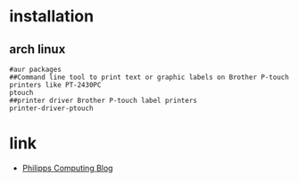 # installation

## arch linux

```
#aur packages
##Command line tool to print text or graphic labels on Brother P-touch printers like PT-2430PC
ptouch
##printer driver Brother P-touch label printers
printer-driver-ptouch
```

# link

* [Philipps Computing Blog](https://blog.philippklaus.de/2015/09/brother-p-touch-ql-500-bw/)
